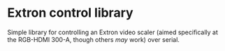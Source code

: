 Extron control library
======================

Simple library for controlling an Extron video scaler (aimed specifically
at the RGB-HDMI 300-A, though others *may* work) over serial.
